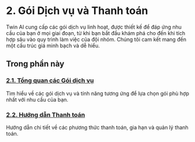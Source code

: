 # 2. Gói Dịch vụ và Thanh toán

Twin AI cung cấp các gói dịch vụ linh hoạt, được thiết kế để đáp ứng nhu cầu của bạn ở mọi giai đoạn, từ khi bạn bắt đầu khám phá cho đến khi tích hợp sâu vào quy trình làm việc của đội nhóm. Chúng tôi cam kết mang đến một cấu trúc giá minh bạch và dễ hiểu.

## Trong phần này

### [2.1. Tổng quan các Gói dịch vụ](/pricing/service-packages)
Tìm hiểu về các gói dịch vụ và tính năng tương ứng để lựa chọn gói phù hợp nhất với nhu cầu của bạn.

### [2.2. Hướng dẫn Thanh toán](/pricing/payment-guide)
Hướng dẫn chi tiết về các phương thức thanh toán, gia hạn và quản lý thanh toán.
